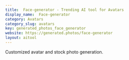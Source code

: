 ```yaml
---
title:  Face-generator - Trending AI tool for Avatars
display_name:  Face-generator
category: Avatars
category_slug: avatars
key: generated_photos_face_generator
website: https://generated.photos/face-generator
layout: aitool
---
```


Customized avatar and stock photo generation.
